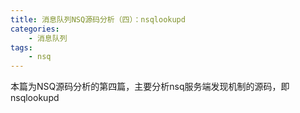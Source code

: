 ```yaml
---
title: 消息队列NSQ源码分析（四）：nsqlookupd
categories:
    - 消息队列
tags:
    - nsq
---
```

本篇为NSQ源码分析的第四篇，主要分析nsq服务端发现机制的源码，即nsqlookupd

<!-- more -->